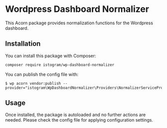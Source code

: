 # Wordpress Dashboard Normalizer

This Acorn package provides normalization functions for the Wordpress dashboard.

## Installation

You can install this package with Composer:

```bash
composer require istogram/wp-dashboard-normalizer
```

You can publish the config file with:

```shell
$ wp acorn vendor:publish --provider="istogram\WpDashboardNormalizer\Providers\NormalizerServiceProvider"
```

## Usage

Once installed, the package is autoloaded and no further actions are needed. Please check the config file for applying configuration settings.
